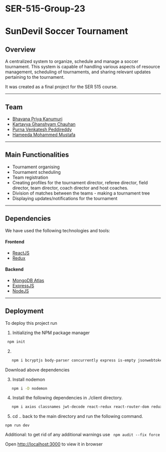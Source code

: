 # SER-515-Group-23

# SunDevil Soccer Tournament
 
## Overview
A centralized system to organize, schedule and manage a soccer tournament. This system is capable of handling various aspects of resource management, scheduling of tournaments, and sharing relevant updates pertaining to the tournament.
 
It was created as a final project for the SER 515 course.
 
 
---
 
## Team
 
- [Bhavana Priya Kanumuri](https://www.github.com/bkanumuri1)
- [Kartavya Ghanshyam Chauhan](https://www.github.com/kartavya-asu)
- [Purna Venkatesh Peddireddy](https://www.github.com/Purna-ASU)
- [Hameeda Mohammed Mustafa](https://www.github.com/Hameeda6)
 

---
 
## Main Functionalities
 
- Tournament organising
- Tournament scheduling
- Team registration
- Creating profiles for the tournament director, referee director, field director, team director, coach director and host coaches.
- Division of matches between the teams - making a tournament tree
- Displaying updates/notifications for the tournament
 
---
 
## Dependencies
 
We have used the following technologies and tools:
#### Frontend
- [ReactJS](https://reactjs.org/)
- [Redux](https://redux.js.org/)
 
 
#### Backend
 
- [MongoDB Atlas](https://www.mongodb.com/atlas)
- [ExpressJS](https://expressjs.com/)
- [NodeJS](https://nodejs.org/en/)
 
---
 
## Deployment
 
To deploy this project run
 
1. Initializing the NPM package manager
```bash
 npm init
```
 
2.
```bash
   npm i bcryptjs body-parser concurrently express is-empty jsonwebtoken mongoose passport passport-jwt validator
```
Download above dependencies 
 
3. Install nodemon
```bash
   npm i -D nodemon
```
 
4. Install the following dependencies in ./client directory.
```bash
   npm i axios classnames jwt-decode react-redux react-router-dom redux redux-thunk
```
 
5. cd .. back to the main directory and run the following command.

 ```
 npm run dev
 ```
 Additional: to get rid of any additional warnings use ``` npm audit --fix force```

Open [http://localhost:3000](http://localhost.000) to view it in browser

